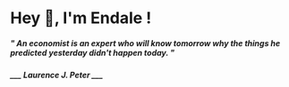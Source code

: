 <h1 title="head"> Hey 👋, I'm Endale !</h1>

**<h5><i>" An economist is an expert who will know tomorrow why the things he predicted yesterday didn't happen today. "</i></h5>**

*<b>___ Laurence J. Peter ___</b>*

